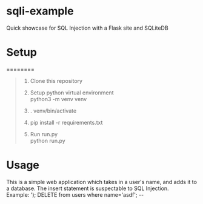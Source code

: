 # sqli-example
Quick showcase for SQL Injection with a Flask site and SQLiteDB

# Setup
========
>1. Clone this repository
>   
>2. Setup python virtual environment  
python3 -m venv venv
>  
>3. . venv/bin/activate
>  
>4. pip install -r requirements.txt
>
>5. Run run.py  
python run.py
  
# Usage
This is a simple web application which takes in a user's name, and adds it to a database. The insert statement is suspectable to SQL Injection.  
Example: '); DELETE from users where name='asdf'; --
